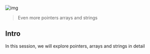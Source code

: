 ![img](https://assets.imaginablefutures.com/media/images/ALX_Logo.max-200x150.png)
> Even more pointers arrays and strings 

## Intro
In this session, we will explore pointers, arrays and strings in detail